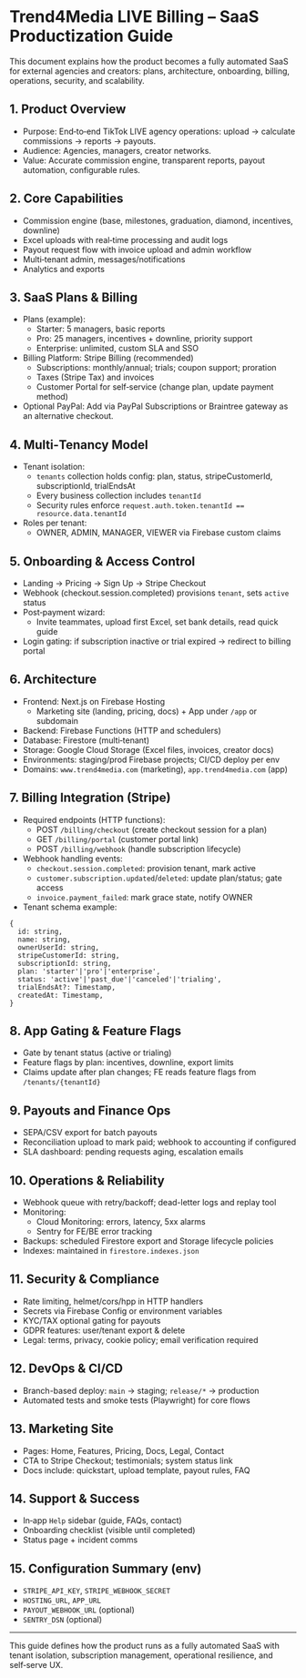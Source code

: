 # Trend4Media LIVE Billing – SaaS Productization Guide

This document explains how the product becomes a fully automated SaaS for external agencies and creators: plans, architecture, onboarding, billing, operations, security, and scalability.

## 1. Product Overview
- Purpose: End‑to‑end TikTok LIVE agency operations: upload → calculate commissions → reports → payouts.
- Audience: Agencies, managers, creator networks.
- Value: Accurate commission engine, transparent reports, payout automation, configurable rules.

## 2. Core Capabilities
- Commission engine (base, milestones, graduation, diamond, incentives, downline)
- Excel uploads with real‑time processing and audit logs
- Payout request flow with invoice upload and admin workflow
- Multi‑tenant admin, messages/notifications
- Analytics and exports

## 3. SaaS Plans & Billing
- Plans (example):
  - Starter: 5 managers, basic reports
  - Pro: 25 managers, incentives + downline, priority support
  - Enterprise: unlimited, custom SLA and SSO
- Billing Platform: Stripe Billing (recommended)
  - Subscriptions: monthly/annual; trials; coupon support; proration
  - Taxes (Stripe Tax) and invoices
  - Customer Portal for self‑service (change plan, update payment method)
- Optional PayPal: Add via PayPal Subscriptions or Braintree gateway as an alternative checkout.

## 4. Multi‑Tenancy Model
- Tenant isolation:
  - `tenants` collection holds config: plan, status, stripeCustomerId, subscriptionId, trialEndsAt
  - Every business collection includes `tenantId`
  - Security rules enforce `request.auth.token.tenantId == resource.data.tenantId`
- Roles per tenant:
  - OWNER, ADMIN, MANAGER, VIEWER via Firebase custom claims

## 5. Onboarding & Access Control
- Landing → Pricing → Sign Up → Stripe Checkout
- Webhook (checkout.session.completed) provisions `tenant`, sets `active` status
- Post‑payment wizard:
  - Invite teammates, upload first Excel, set bank details, read quick guide
- Login gating: if subscription inactive or trial expired → redirect to billing portal

## 6. Architecture
- Frontend: Next.js on Firebase Hosting
  - Marketing site (landing, pricing, docs) + App under `/app` or subdomain
- Backend: Firebase Functions (HTTP and schedulers)
- Database: Firestore (multi‑tenant)
- Storage: Google Cloud Storage (Excel files, invoices, creator docs)
- Environments: staging/prod Firebase projects; CI/CD deploy per env
- Domains: `www.trend4media.com` (marketing), `app.trend4media.com` (app)

## 7. Billing Integration (Stripe)
- Required endpoints (HTTP functions):
  - POST `/billing/checkout` (create checkout session for a plan)
  - GET `/billing/portal` (customer portal link)
  - POST `/billing/webhook` (handle subscription lifecycle)
- Webhook handling events:
  - `checkout.session.completed`: provision tenant, mark active
  - `customer.subscription.updated`/`deleted`: update plan/status; gate access
  - `invoice.payment_failed`: mark grace state, notify OWNER
- Tenant schema example:
```
{
  id: string,
  name: string,
  ownerUserId: string,
  stripeCustomerId: string,
  subscriptionId: string,
  plan: 'starter'|'pro'|'enterprise',
  status: 'active'|'past_due'|'canceled'|'trialing',
  trialEndsAt?: Timestamp,
  createdAt: Timestamp,
}
```

## 8. App Gating & Feature Flags
- Gate by tenant status (active or trialing)
- Feature flags by plan: incentives, downline, export limits
- Claims update after plan changes; FE reads feature flags from `/tenants/{tenantId}`

## 9. Payouts and Finance Ops
- SEPA/CSV export for batch payouts
- Reconciliation upload to mark paid; webhook to accounting if configured
- SLA dashboard: pending requests aging, escalation emails

## 10. Operations & Reliability
- Webhook queue with retry/backoff; dead-letter logs and replay tool
- Monitoring:
  - Cloud Monitoring: errors, latency, 5xx alarms
  - Sentry for FE/BE error tracking
- Backups: scheduled Firestore export and Storage lifecycle policies
- Indexes: maintained in `firestore.indexes.json`

## 11. Security & Compliance
- Rate limiting, helmet/cors/hpp in HTTP handlers
- Secrets via Firebase Config or environment variables
- KYC/TAX optional gating for payouts
- GDPR features: user/tenant export & delete
- Legal: terms, privacy, cookie policy; email verification required

## 12. DevOps & CI/CD
- Branch-based deploy: `main` → staging; `release/*` → production
- Automated tests and smoke tests (Playwright) for core flows

## 13. Marketing Site
- Pages: Home, Features, Pricing, Docs, Legal, Contact
- CTA to Stripe Checkout; testimonials; system status link
- Docs include: quickstart, upload template, payout rules, FAQ

## 14. Support & Success
- In‑app `Help` sidebar (guide, FAQs, contact)
- Onboarding checklist (visible until completed)
- Status page + incident comms

## 15. Configuration Summary (env)
- `STRIPE_API_KEY`, `STRIPE_WEBHOOK_SECRET`
- `HOSTING_URL`, `APP_URL`
- `PAYOUT_WEBHOOK_URL` (optional)
- `SENTRY_DSN` (optional)

---
This guide defines how the product runs as a fully automated SaaS with tenant isolation, subscription management, operational resilience, and self‑serve UX. 